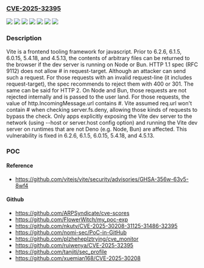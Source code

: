 ### [CVE-2025-32395](https://cve.mitre.org/cgi-bin/cvename.cgi?name=CVE-2025-32395)
![](https://img.shields.io/static/v1?label=Product&message=vite&color=blue)
![](https://img.shields.io/static/v1?label=Version&message=%3C%204.5.13%20&color=brightgreen)
![](https://img.shields.io/static/v1?label=Version&message=%3E%3D%205.0.0%2C%20%3C%205.4.18%20&color=brightgreen)
![](https://img.shields.io/static/v1?label=Version&message=%3E%3D%206.0.0%2C%20%3C%206.0.15%20&color=brightgreen)
![](https://img.shields.io/static/v1?label=Version&message=%3E%3D%206.1.0%2C%20%3C%206.1.5%20&color=brightgreen)
![](https://img.shields.io/static/v1?label=Version&message=%3E%3D%206.2.0%2C%20%3C%206.2.6%20&color=brightgreen)
![](https://img.shields.io/static/v1?label=Vulnerability&message=CWE-200%3A%20Exposure%20of%20Sensitive%20Information%20to%20an%20Unauthorized%20Actor&color=brightgreen)

### Description

Vite is a frontend tooling framework for javascript. Prior to 6.2.6, 6.1.5, 6.0.15, 5.4.18, and 4.5.13, the contents of arbitrary files can be returned to the browser if the dev server is running on Node or Bun. HTTP 1.1 spec (RFC 9112) does not allow # in request-target. Although an attacker can send such a request. For those requests with an invalid request-line (it includes request-target), the spec recommends to reject them with 400 or 301. The same can be said for HTTP 2. On Node and Bun, those requests are not rejected internally and is passed to the user land. For those requests, the value of http.IncomingMessage.url contains #. Vite assumed req.url won't contain # when checking server.fs.deny, allowing those kinds of requests to bypass the check. Only apps explicitly exposing the Vite dev server to the network (using --host or server.host config option) and running the Vite dev server on runtimes that are not Deno (e.g. Node, Bun) are affected. This vulnerability is fixed in 6.2.6, 6.1.5, 6.0.15, 5.4.18, and 4.5.13.

### POC

#### Reference
- https://github.com/vitejs/vite/security/advisories/GHSA-356w-63v5-8wf4

#### Github
- https://github.com/ARPSyndicate/cve-scores
- https://github.com/FlowerWitch/my_poc-exp
- https://github.com/nkuty/CVE-2025-30208-31125-31486-32395
- https://github.com/nomi-sec/PoC-in-GitHub
- https://github.com/plzheheplztrying/cve_monitor
- https://github.com/ruiwenya/CVE-2025-32395
- https://github.com/tanjiti/sec_profile
- https://github.com/xuemian168/CVE-2025-30208

